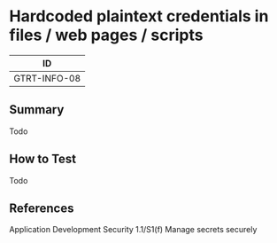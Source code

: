 # Hardcoded plaintext credentials in files / web pages / scripts

|ID          |
|------------|
|GTRT-INFO-08|

## Summary

Todo

## How to Test

Todo

## References

Application Development Security 1.1/S1(f) Manage secrets securely